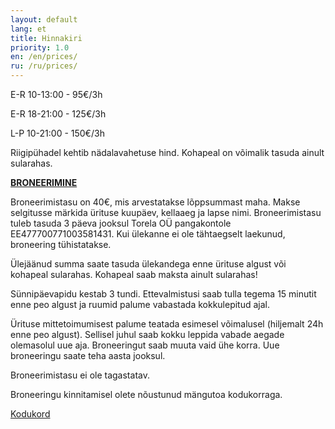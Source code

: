 ```yaml
---
layout: default
lang: et
title: Hinnakiri
priority: 1.0
en: /en/prices/
ru: /ru/prices/
---
```


E-R 10-13:00 - 95€/3h

E-R 18-21:00 - 125€/3h

L-P 10-21:00 - 150€/3h

Riigipühadel kehtib nädalavahetuse hind.
Kohapeal on võimalik tasuda ainult sularahas.

<a href="javascript:document.querySelector('.book-now').click()">**BRONEERIMINE**</a>

Broneerimistasu on 40€, mis arvestatakse lõppsummast maha. Makse selgitusse märkida ürituse kuupäev, kellaaeg ja lapse nimi.
Broneerimistasu tuleb tasuda 3 päeva jooksul Torela OÜ pangakontole EE477700771003581431.  Kui ülekanne ei ole tähtaegselt laekunud, broneering tühistatakse.

Ülejäänud summa saate tasuda ülekandega enne ürituse algust või kohapeal sularahas. Kohapeal saab maksta ainult sularahas!

Sünnipäevapidu kestab 3 tundi. Ettevalmistusi saab tulla tegema 15 minutit enne peo algust ja ruumid palume vabastada kokkulepitud ajal.

Ürituse mittetoimumisest palume teatada esimesel võimalusel (hiljemalt 24h enne peo algust). Sellisel juhul saab kokku leppida vabade aegade olemasolul uue aja. Broneeringut saab muuta vaid ühe korra. Uue broneeringu saate teha aasta jooksul.

Broneerimistasu ei ole tagastatav.

Broneeringu kinnitamisel olete nõustunud mängutoa kodukorraga.

[Kodukord](/kodukord/)
